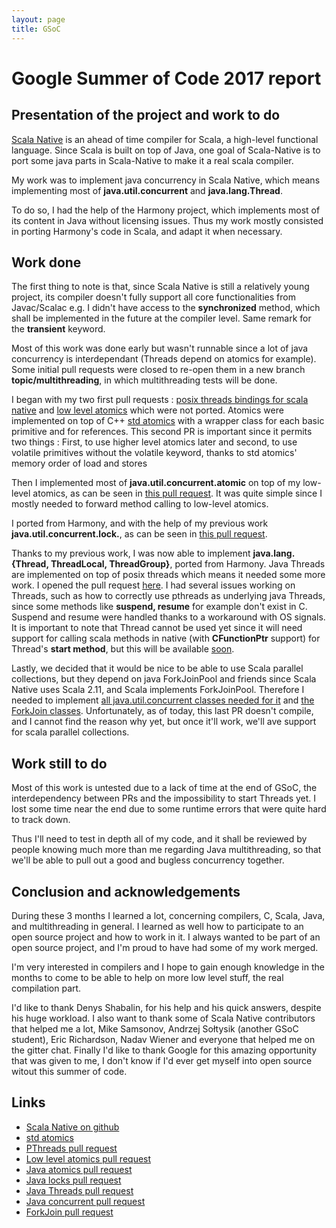 ```yaml
---
layout: page
title: GSoC
---
```


# Google Summer of Code 2017 report

## Presentation of the project and work to do

[Scala Native](https://github.com/scala-native/scala-native) is an ahead of time compiler for Scala, a high-level functional language. Since Scala is built on top of Java, one goal of Scala-Native is to port some java parts in Scala-Native to make it a real scala compiler.

My work was to implement java concurrency in Scala Native, which means implementing most of **java.util.concurrent** and **java.lang.Thread**.

To do so, I had the help of the Harmony project, which implements most of its content in Java without licensing issues. Thus my work mostly consisted in porting Harmony's code in Scala, and adapt it when necessary.

## Work done

The first thing to note is that, since Scala Native is still a relatively young project, its compiler doesn't fully support all core functionalities from Javac/Scalac e.g. I didn't have access to the **synchronized** method, which shall be implemented in the future at the compiler level. Same remark for the **transient** keyword.

Most of this work was done early but wasn't runnable since a lot of java concurrency is interdependant (Threads depend on atomics for example). Some initial pull requests were closed to re-open them in a new branch **topic/multithreading**, in which multithreading tests will be done.

I began with my two first pull requests : [posix threads bindings for scala native](https://github.com/scala-native/scala-native/pull/918) and [low level atomics](https://github.com/scala-native/scala-native/pull/919) which were not ported. Atomics were implemented on top of C++ [std atomics](http://en.cppreference.com/w/cpp/atomic/atomic) with a wrapper class for each basic primitive and for references. This second PR is important since it permits two things : First, to use higher level atomics later and second, to use volatile primitives without the volatile keyword, thanks to std atomics' memory order of load and stores

Then I implemented most of **java.util.concurrent.atomic** on top of my low-level atomics, as can be seen in [this pull request](https://github.com/scala-native/scala-native/pull/930). It was quite simple since I mostly needed to forward method calling to low-level atomics.

I ported from Harmony, and with the help of my previous work **java.util.concurrent.lock.**, as can be seen in [this pull request](https://github.com/scala-native/scala-native/pull/944).

Thanks to my previous work, I was now able to implement **java.lang.{Thread, ThreadLocal, ThreadGroup}**, ported from Harmony. Java Threads are implemented on top of posix threads which means it needed some more work. I opened the pull request [here](https://github.com/scala-native/scala-native/pull/947). 
I had several issues working on Threads, such as how to correctly use pthreads as underlying java Threads, since some methods like **suspend, resume** for example don't exist in C. Suspend and resume were handled thanks to a workaround with OS signals. It is important to note that Thread cannot be used yet since it will need support for calling scala methods in native (with **CFunctionPtr** support) for Thread's **start method**, but this will be available [soon](https://github.com/scala-native/scala-native/issues/897).

Lastly, we decided that it would be nice to be able to use Scala parallel collections, but they depend on java ForkJoinPool and friends since Scala Native uses Scala 2.11, and Scala implements ForkJoinPool. Therefore I needed to implement [all java.util.concurrent classes needed for it](https://github.com/scala-native/scala-native/pull/950) and [the ForkJoin classes](https://github.com/scala-native/scala-native/pull/974). Unfortunately, as of today, this last PR doesn't compile, and I cannot find the reason why yet, but once it'll work, we'll ave support for scala parallel collections.

## Work still to do

Most of this work is untested due to a lack of time at the end of GSoC, the interdependency between PRs and the impossibility to start Threads yet. 
I lost some time near the end due to some runtime errors that were quite hard to track down.

Thus I'll need to test in depth all of my code, and it shall be reviewed by people knowing much more than me regarding Java multithreading, so that we'll be able to pull out a good and bugless concurrency together.

## Conclusion and acknowledgements

During these 3 months I learned a lot, concerning compilers, C, Scala, Java, and multithreading in general. I learned as well how to participate to an open source project and how to work in it. I always wanted to be part of an open source project, and I'm proud to have had some of my work merged.

I'm very interested in compilers and I hope to gain enough knowledge in the months to come to be able to help on more low level stuff, the real compilation part.

I'd like to thank Denys Shabalin, for his help and his quick answers, despite his huge workload. I also want to thank some of Scala Native contributors that helped me a lot, Mike Samsonov, Andrzej Sołtysik (another GSoC student), Eric Richardson, Nadav Wiener and everyone that helped me on the gitter chat. Finally I'd like to thank Google for this amazing opportunity that was given to me, I don't know if I'd ever get myself into open source witout this summer of code.

## Links

*   [Scala Native on github](https://github.com/scala-native/scala-native)
*   [std atomics](http://en.cppreference.com/w/cpp/atomic/atomic)
*   [PThreads pull request](https://github.com/scala-native/scala-native/pull/918)
*   [Low level atomics pull request](https://github.com/scala-native/scala-native/pull/919)
*   [Java atomics pull request](https://github.com/scala-native/scala-native/pull/930)
*   [Java locks pull request](https://github.com/scala-native/scala-native/pull/944)
*   [Java Threads pull request](https://github.com/scala-native/scala-native/pull/947)
*   [Java concurrent pull request](https://github.com/scala-native/scala-native/pull/950)
*   [ForkJoin pull request](https://github.com/scala-native/scala-native/pull/974)
